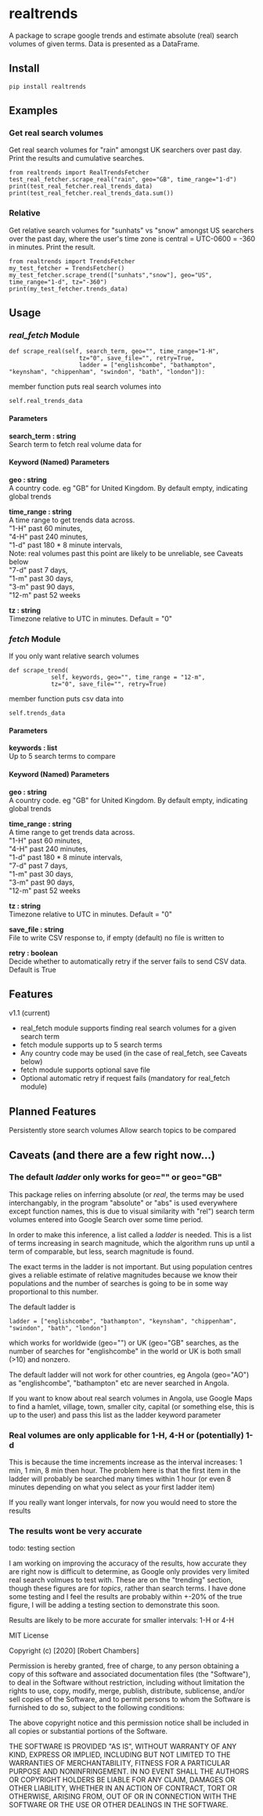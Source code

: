 # realtrends
A package to scrape google trends and estimate absolute (real) search volumes of given
terms.  Data is presented as a DataFrame.

## Install
```
pip install realtrends
```

## Examples

### Get real search volumes

Get real search volumes for "rain" amongst UK searchers over past day. Print
the results and cumulative searches.
```
from realtrends import RealTrendsFetcher
test_real_fetcher.scrape_real("rain", geo="GB", time_range="1-d")
print(test_real_fetcher.real_trends_data)
print(test_real_fetcher.real_trends_data.sum())
```

### Relative

Get relative search volumes for "sunhats" vs "snow" amongst US searchers 
over the past day, where the user's time zone is central = UTC-0600 = -360 in 
minutes. Print the result.
```
from realtrends import TrendsFetcher
my_test_fetcher = TrendsFetcher()
my_test_fetcher.scrape_trend(["sunhats","snow"], geo="US", time_range="1-d", tz="-360")
print(my_test_fetcher.trends_data)
```

## Usage

### *real_fetch* Module

```
def scrape_real(self, search_term, geo="", time_range="1-H",
                    tz="0", save_file="", retry=True,
                    ladder = ["englishcombe", "bathampton", "keynsham", "chippenham", "swindon", "bath", "london"]):
```

member function puts real search volumes into

```
self.real_trends_data
```

#### Parameters
**search\_term : string** \
Search term to fetch real volume data for

#### Keyword (Named) Parameters
**geo : string** \
A country code. eg "GB" for United Kingdom. By default empty,
indicating global trends

**time\_range : string** \
A time range to get trends data across.   
"1-H" past 60 minutes,   
"4-H" past 240 minutes,   
"1-d" past 180 * 8 minute intervals,   
Note: real volumes past this point are likely to be unreliable, see Caveats below  
"7-d" past 7 days,   
"1-m" past 30 days,   
"3-m" past 90 days,   
"12-m" past 52 weeks  

**tz : string** \
Timezone relative to UTC in minutes. Default = "0"


### *fetch* Module

If you only want relative search volumes

```
def scrape_trend(
            self, keywords, geo="", time_range = "12-m",
            tz="0", save_file="", retry=True)
```
member function puts csv data into
```
self.trends_data
```

#### Parameters
**keywords : list** \
Up to 5 search terms to compare

#### Keyword (Named) Parameters
**geo : string** \
A country code. eg "GB" for United Kingdom. By default empty,
indicating global trends

**time\_range : string** \
A time range to get trends data across.  
"1-H" past 60 minutes,   
"4-H" past 240 minutes,   
"1-d" past 180 * 8 minute intervals,   
"7-d" past 7 days,   
"1-m" past 30 days,   
"3-m" past 90 days,   
"12-m" past 52 weeks  

**tz : string** \
Timezone relative to UTC in minutes. Default = "0"

**save\_file : string** \
File to write CSV response to, if empty (default) no
file is written to

**retry : boolean** \
Decide whether to automatically retry if the server fails
to send CSV data. Default is True

## Features
v1.1 (current) 
* real\_fetch module supports finding real search volumes for a given search term
* fetch module supports up to 5 search terms
* Any country code may be used (in the case of real\_fetch, see Caveats below)
* fetch module supports optional save file
* Optional automatic retry if request fails (mandatory for real\_fetch module)

## Planned Features
Persistently store search volumes
Allow search topics to be compared

## Caveats (and there are a few right now...)

### The default *ladder* only works for geo="" or geo="GB"

This package relies on inferring absolute (or *real*, the terms may be used 
interchangably, in the program "absolute" or "abs" is used everywhere except
function names, this is due to visual similarity with "rel") search term
volumes entered into Google Search over some time period.

In order to make this inference, a list called a *ladder* is needed. This is a list of
terms increasing in search magnitude, which the algorithm runs up until a term
of comparable, but less, search magnitude is found. 

The exact terms in the ladder is not important. But using population centres
gives a reliable estimate of relative magnitudes because we know their
populations and the number of searches is going to be in some way proportional
to this number.

The default ladder is
```
ladder = ["englishcombe", "bathampton", "keynsham", "chippenham", "swindon", "bath", "london"]
```
which works for worldwide (geo="") or UK (geo="GB" searches, as the number of 
searches for "englishcombe" in the world or UK is both small (>10) and nonzero. 

The default ladder will not work for other countries, eg Angola (geo="AO") as
"englishcombe", "bathampton" etc are never searched in Angola.

If you want to know about real search volumes in Angola, use Google Maps to
find a hamlet, village, town, smaller city, capital (or something else, this
is up to the user) and pass this list as the ladder keyword parameter

### Real volumes are only applicable for 1-H, 4-H or (potentially) 1-d

This is because the time increments increase as the interval increases: 1 min,
1 min, 8 min then hour. The problem here is that the first item in the ladder
will probably be searched many times within 1 hour (or even 8 minutes depending
on what you select as your first ladder item)

If you really want longer intervals, for now you would need to store the
results

### The results wont be very accurate

todo: testing section

I am working on improving the accuracy of the results, how accurate they are
right now is difficult to determine, as Google only provides very limited real
search volmues to test with. These are on the "trending" section, though these 
figures are for *topics*, rather than search terms. I have done some testing and 
I feel the results are probably within +-20% of the true figure, I will be 
adding a testing section to demonstrate this soon.

Results are likely to be more accurate for smaller intervals: 1-H or 4-H


MIT License

Copyright (c) [2020] [Robert Chambers]

Permission is hereby granted, free of charge, to any person obtaining a copy
of this software and associated documentation files (the "Software"), to deal
in the Software without restriction, including without limitation the rights
to use, copy, modify, merge, publish, distribute, sublicense, and/or sell
copies of the Software, and to permit persons to whom the Software is
furnished to do so, subject to the following conditions:

The above copyright notice and this permission notice shall be included in all
copies or substantial portions of the Software.

THE SOFTWARE IS PROVIDED "AS IS", WITHOUT WARRANTY OF ANY KIND, EXPRESS OR
IMPLIED, INCLUDING BUT NOT LIMITED TO THE WARRANTIES OF MERCHANTABILITY,
FITNESS FOR A PARTICULAR PURPOSE AND NONINFRINGEMENT. IN NO EVENT SHALL THE
AUTHORS OR COPYRIGHT HOLDERS BE LIABLE FOR ANY CLAIM, DAMAGES OR OTHER
LIABILITY, WHETHER IN AN ACTION OF CONTRACT, TORT OR OTHERWISE, ARISING FROM,
OUT OF OR IN CONNECTION WITH THE SOFTWARE OR THE USE OR OTHER DEALINGS IN THE
SOFTWARE.
